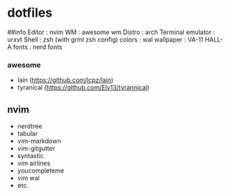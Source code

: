 # dotfiles
##info
Editor : nvim
WM : awesome wm
Distro : arch
Terminal emulator : urxvt
Shell : zsh (with grml zsh config)
colors : wal
wallpaper : VA-11 HALL-A
fonts : nerd fonts

### awesome
- lain (https://github.com/lcpz/lain)
- tyranical (https://github.com/Elv13/tyrannical)

## nvim
- nerdtree
- tabular
- vim-markdown
- vim-gitgutter
- syntastic
- vim airlines
- youcompleteme
- vim wal
- etc.
